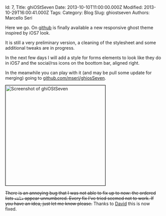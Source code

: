 Id: 7,
Title: ghiOStSeven
Date: 2013-10-10T11:00:00.000Z
Modified: 2013-10-29T16:00:41.000Z
Tags:
Category: Blog
Slug: ghiostseven
Authors: Marcello Seri

Here we go. On [github](https://github.com/mseri/ghiosSeven) is finally available a new responsive ghost theme inspired by iOS7 look.

It is still a very preliminary version, a cleaning of the stylesheet and some additional tweaks are in progress.

In the next few days I will add a style for forms elements to look like they do in iOS7 and the social/rss icons on the boottom bar, aligned right.

In the meanwhile you can play with it (and may be pull some update for merging) going to [github.com/mseri/ghiosSeven](https://github.com/mseri/ghiosSeven).

<img src="https://raw.github.com/mseri/ghiosSeven/master/screenshot/ghioSeven-page.png" style="width:320px; border:1px solid black;" alt="Screenshot of  ghiOStSeven" />

~~There is an annoying bug that I was not able to fix up to now: the ordered lists `<ol>` appear unnumbered. Every fix I've tried seemed not to work. If you have an idea, just let me know please.~~ 
Thanks to [David](http://theonlycog.com) this is now fixed.
